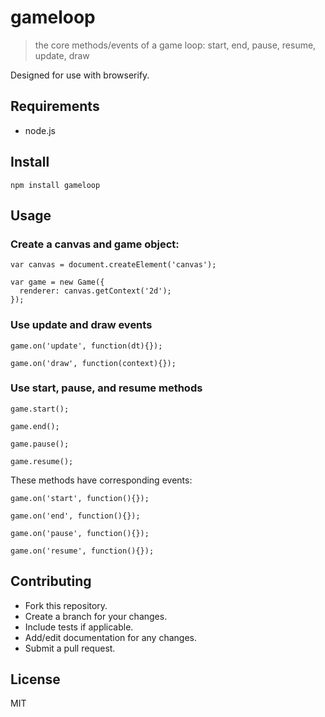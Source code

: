 # gameloop
> the core methods/events of a game loop: start, end, pause, resume, update, draw

Designed for use with browserify.

## Requirements
- node.js

## Install

````
npm install gameloop
````

## Usage

### Create a canvas and game object:
```
var canvas = document.createElement('canvas');

var game = new Game({
  renderer: canvas.getContext('2d');
});
````

### Use update and draw events
````
game.on('update', function(dt){});

game.on('draw', function(context){});
````

### Use start, pause, and resume methods
````
game.start();

game.end();

game.pause();

game.resume();
````

These methods have corresponding events:

````
game.on('start', function(){});

game.on('end', function(){});

game.on('pause', function(){});

game.on('resume', function(){});
````


## Contributing
- Fork this repository.
- Create a branch for your changes.
- Include tests if applicable.
- Add/edit documentation for any changes.
- Submit a pull request.

## License
MIT